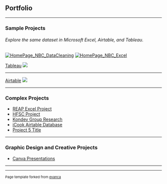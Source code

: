 ## Portfolio

---

### Sample Projects 
###### Explore the same dataset in Microsoft Excel, Airtable, and Tableau. 

[![HomePage_NBC_DataCleaning](https://github.com/user-attachments/assets/8ba2bd56-1875-4393-b2a6-b48b21ca5b37)](/nbc-datamethods)
[![HomePage_NBC_Excel](https://github.com/user-attachments/assets/f46199ac-bfb7-483f-9112-fbd33026b036)](/nbc-excel)

[Tableau](/pdf/sample_presentation.pdf)
<img src="images/dummy_thumbnail.jpg?raw=true"/>

---
[Airtable](http://example.com/)
<img src="images/dummy_thumbnail.jpg?raw=true"/>

---

### Complex Projects

- [REAP Excel Project](http://example.com/)
- [HFSC Project](http://example.com/)
- [Kondev Group Research](http://example.com/)
- [iCook Airtable Database](http://example.com/)
- [Project 5 Title](http://example.com/)

---

### Graphic Design and Creative Projects

- [Canva Presentations](http://example.com/)

---



---
<p style="font-size:11px">Page template forked from <a href="https://github.com/evanca/quick-portfolio">evanca</a></p>
<!-- Remove above link if you don't want to attibute -->
